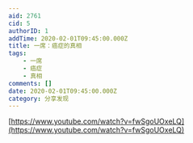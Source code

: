 ```yaml
---
aid: 2761
cid: 5
authorID: 1
addTime: 2020-02-01T09:45:00.000Z
title: 一席：癌症的真相
tags:
    - 一席
    - 癌症
    - 真相
comments: []
date: 2020-02-01T09:45:00.000Z
category: 分享发现
---
```


[https://www.youtube.com/watch?v=fwSgoUOxeLQ](https://www.youtube.com/watch?v=fwSgoUOxeLQ)
